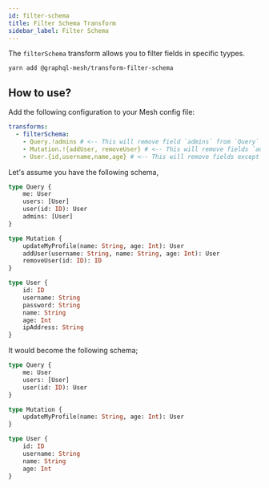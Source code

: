 ```yaml
---
id: filter-schema
title: Filter Schema Transform
sidebar_label: Filter Schema
---
```


The `filterSchema` transform allows you to filter fields in specific tyypes.

```
yarn add @graphql-mesh/transform-filter-schema
```

## How to use?

Add the following configuration to your Mesh config file:

```yml
transforms:
  - filterSchema:
    - Query.!admins # <-- This will remove field `admins` from `Query` type
    - Mutation.!{addUser, removeUser} # <-- This will remove fields `addUser` and `removeUser` from `Mutation` type
    - User.{id,username,name,age} # <-- This will remove fields except `id`, `username`, `name` and `age`
```

Let's assume you have the following schema,
```graphql
type Query {
    me: User
    users: [User]
    user(id: ID): User
    admins: [User]
}

type Mutation {
    updateMyProfile(name: String, age: Int): User
    addUser(username: String, name: String, age: Int): User
    removeUser(id: ID): ID
}

type User {
    id: ID
    username: String
    password: String
    name: String
    age: Int
    ipAddress: String
}
```

It would become the following schema;
```graphql
type Query {
    me: User
    users: [User]
    user(id: ID): User
}

type Mutation {
    updateMyProfile(name: String, age: Int): User
}

type User {
    id: ID
    username: String
    name: String
    age: Int
}
```

